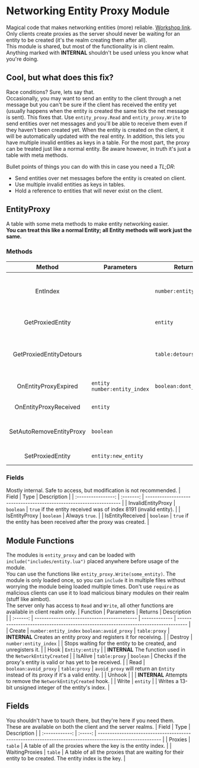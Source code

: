 # Networking Entity Proxy Module
Magical code that makes networking entities (more) reliable. [Workshop link](https://steamcommunity.com/sharedfiles/filedetails/?id=2943025031).  
Only clients create proxies as the server should never be waiting for an entity to be created (it's the realm creating them after all).  
This module is shared, but most of the functionality is in client realm.  
Anything marked with **INTERNAL** shouldn't be used unless you know what you're doing.

## Cool, but what does this fix?
Race conditions? Sure, lets say that.  
Occasionally, you may want to send an entity to the client through a net message but you can't be sure if the client has received the entity yet (usually happens when the entity is created the same tick the net message is sent). This fixes that. Use `entity_proxy.Read` and `entity_proxy.Write` to send entities over net messages and you'll be able to receive them even if they haven't been created yet. When the entity is created on the client, it will be automatically updated with the real entity. In addition, this lets you have multiple invalid entities as keys in a table. For the most part, the proxy can be treated just like a normal entity. Be aware however, in truth it's just a table with meta methods.  

Bullet points of things you can do with this in case you need a *TL;DR*:
 *  Send entities over net messages before the entity is created on client.
 *  Use multiple invalid entities as keys in tables.
 *  Hold a reference to entities that will never exist on the client.

## EntityProxy
A table with some meta methods to make entity networking easier.  
**You can treat this like a normal Entity; all Entity methods will work just the same.**

### Methods
|          Method          | Parameters                     | Returns                | Description                                                        |
| :----------------------: | ------------------------------ | ---------------------- | ------------------------------------------------------------------ |
|         EntIndex         |                                | `number:entity_index`  | Same as `Entity:EntIndex()` but works even with an invalid entity. |
|     GetProxiedEntity     |                                | `entity`               | Returns the proxied entity, even if it's invalid.                  |
|  GetProxiedEntityDetours |                                | `table:detours`        | **INTERNAL** Returns the detours table. All values are functions.  |
|   OnEntityProxyExpired   | `entity` `number:entity_index` | `boolean:dont_destroy` | Called when the entity was not received.                           |
|   OnEntityProxyReceived  | `entity`                       |                        | Called when the entity is received.                                |
| SetAutoRemoveEntityProxy | `boolean`                      |                        | Set to `false` to keep the proxy registered after entity deletion. |
|     SetProxiedEntity     | `entity:new_entity`            |                        | **INTERNAL** Sets the proxied entity.                              |

### Fields
Mostly internal. Safe to access, but modification is not recommended.
|        Field       |    Type   | Description                                                         |
| :----------------: | :-------: | ------------------------------------------------------------------- |
| InvalidEntityProxy | `boolean` | `true` if the entity received was of index 8191 (invalid entity).   |
|    IsEntityProxy   | `boolean` | Always `true`.                                                      |
|  IsEntityReceived  | `boolean` | `true` if the entity has been received after the proxy was created. |

## Module Functions
The modules is `entity_proxy` and can be loaded with `include("includes/entity.lua")` placed anywhere before usage of the module.  
You can use the functions like `entity_proxy.Write(some_entity)`. The module is only loaded once, so you can `include` it in multiple files without worrying the module being loaded multiple times. Don't use `require` as malicious clients can use it to load malicious binary modules on their realm (stuff like aimbot).  
The server only has access to `Read` and `Write`, all other functions are available in client realm only.
| Function | Parameters                                  | Returns       | Description                                                                        |
| :------: | ------------------------------------------- | ------------- | ---------------------------------------------------------------------------------- |
|  Create  | `number:entity_index` `boolean:avoid_proxy` | `table:proxy` | **INTERNAL** Creates an entity proxy and registers it for receiving.               |
|  Destroy | `number:entity_index`                       |               | Stops waiting for the entity to be created, and unregisters it.                    |
|   Hook   | `Entity:entity`                             |               | **INTERNAL** The function used in the `NetworkEntityCreated`                       |
|  IsAlive | `table:proxy`                               | `boolean`     | Checks if the proxy's entity is valid or has yet to be received.                   |
|   Read   | `boolean:avoid_proxy`                       | `table:proxy` | `avoid_proxy` will return an `Entity` instead of its proxy if it's a valid entity. |
|  Unhook  |                                             |               | **INTERNAL** Attempts to remove the `NetworkEntityCreated` hook.                   |
|   Write  | `entity`                                    |               | Writes a 13-bit unsigned integer of the entity's index.                            |

## Fields
You shouldn't have to touch there, but they're here if you need them.  
These are available on both the client and the server realms.
|      Field     |   Type  | Description                                                                                              |
| :------------: | :-----: | -------------------------------------------------------------------------------------------------------- |
| Proxies        | `table` | A table of all the proxies where the key is the entity index.                                            |
| WaitingProxies | `table` | A table of all the proxies that are waiting for their entity to be created. The entity index is the key. |
